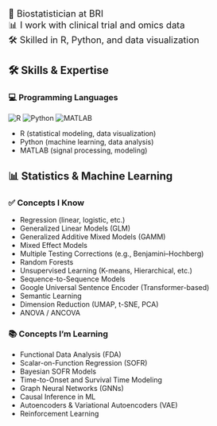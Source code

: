 <span style="font-size:1.3em;">🔬 Biostatistician at BRI</span>  
<span style="font-size:1.3em;">📊 I work with clinical trial and omics data</span>  
<span style="font-size:1.3em;">🛠️ Skilled in R, Python, and data visualization</span>



## 🛠 Skills & Expertise

### 💻 Programming Languages
![R](https://img.shields.io/badge/R-276DC3?logo=r&logoColor=white)
![Python](https://img.shields.io/badge/Python-3776AB?logo=python&logoColor=white)
![MATLAB](https://img.shields.io/badge/MATLAB-0076A8?logo=mathworks&logoColor=white)

- R (statistical modeling, data visualization)
- Python (machine learning, data analysis)
- MATLAB (signal processing, modeling)


## 📊 Statistics & Machine Learning

### ✅ Concepts I Know
- Regression (linear, logistic, etc.)
- Generalized Linear Models (GLM)
- Generalized Additive Mixed Models (GAMM)
- Mixed Effect Models
- Multiple Testing Corrections (e.g., Benjamini–Hochberg)
- Random Forests
- Unsupervised Learning (K-means, Hierarchical, etc.)
- Sequence-to-Sequence Models
- Google Universal Sentence Encoder (Transformer-based)
- Semantic Learning
- Dimension Reduction (UMAP, t-SNE, PCA)
- ANOVA / ANCOVA

### 📚 Concepts I’m Learning
- Functional Data Analysis (FDA)
- Scalar-on-Function Regression (SOFR)
- Bayesian SOFR Models
- Time-to-Onset and Survival Time Modeling
- Graph Neural Networks (GNNs)
- Causal Inference in ML
- Autoencoders & Variational Autoencoders (VAE)
- Reinforcement Learning


<!--
**kovala25/kovala25** is a ✨ _special_ ✨ repository because its `README.md` (this file) appears on your GitHub profile.

Here are some ideas to get you started:

- 🔭 I’m currently working on ...
- 🌱 I’m currently learning ...
- 👯 I’m looking to collaborate on ...
- 🤔 I’m looking for help with ...
- 💬 Ask me about ...
- 📫 How to reach me: ...
- 😄 Pronouns: ...
- ⚡ Fun fact: ...
-->
